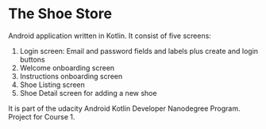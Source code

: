 # The Shoe Store

Android application written in Kotlin. It consist of five screens:

1. Login screen: Email and password fields and labels plus create and login buttons
2. Welcome onboarding screen
3. Instructions onboarding screen
4. Shoe Listing screen
5. Shoe Detail screen for adding a new shoe

It is part of the udacity Android Kotlin Developer Nanodegree Program. Project for Course 1.
